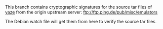 This branch contains cryptographic signatures for the source tar files of
[yaze](https://github.com/lipro/yaze) from the origin upstream server: 
ftp://ftp.ping.de/pub/misc/emulators

The Debian watch file will get them from here to verify the source tar files.
